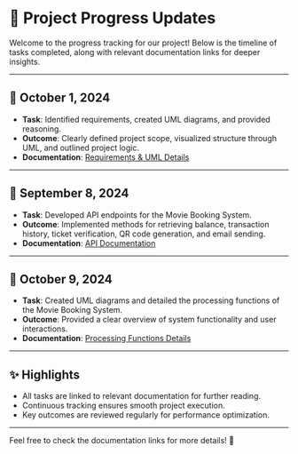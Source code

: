 # 📝 Project Progress Updates

Welcome to the progress tracking for our project! Below is the timeline of tasks completed, along with relevant documentation links for deeper insights.

---

## 📅 October 1, 2024
- **Task**: Identified requirements, created UML diagrams, and provided reasoning.
- **Outcome**: Clearly defined project scope, visualized structure through UML, and outlined project logic.
- **Documentation**: [Requirements & UML Details](https://docs.google.com/document/d/1ZcWS4yPXnwqQg_Fv5hvJth260lg6zNifMLJE-Ydm5hA/)

---

## 📅 September 8, 2024
- **Task**: Developed API endpoints for the Movie Booking System.
- **Outcome**: Implemented methods for retrieving balance, transaction history, ticket verification, QR code generation, and email sending.
- **Documentation**: [API Documentation](https://www.postman.com/telecoms-candidate-81806829/dmhung/collection/1x571n2/api-documentation?action=share&creator=38615808&active-environment=38615808-803bba40-7235-4d13-a63c-f86e5c4fc4d6)
---
## 📅 October 9, 2024
- **Task**: Created UML diagrams and detailed the processing functions of the Movie Booking System.
- **Outcome**: Provided a clear overview of system functionality and user interactions.
- **Documentation**: [Processing Functions Details](progress/WEEK2.md)


---

## ✨ Highlights
- All tasks are linked to relevant documentation for further reading.
- Continuous tracking ensures smooth project execution.
- Key outcomes are reviewed regularly for performance optimization.

---

Feel free to check the documentation links for more details! 🚀
